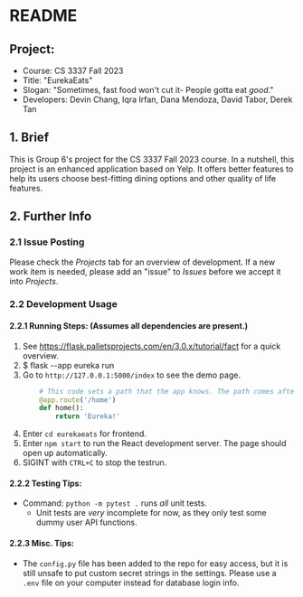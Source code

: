 # README

## Project:
 - Course: CS 3337 Fall 2023
 - Title: "EurekaEats"
 - Slogan: "Sometimes, fast food won't cut it- People gotta eat _good_."
 - Developers: Devin Chang, Iqra Irfan, Dana Mendoza, David Tabor, Derek Tan

## 1. Brief
This is Group 6's project for the CS 3337 Fall 2023 course. In a nutshell, this project is an enhanced application based on Yelp. It offers better features to help its users choose best-fitting dining options and other quality of life features.

## 2. Further Info

### 2.1 Issue Posting
Please check the _Projects_ tab for an overview of development. If a new work item is needed, please add an "issue" to _Issues_ before we accept it into _Projects_.

### 2.2 Development Usage

#### 2.2.1 Running Steps: (Assumes all dependencies are present.)
 1. See https://flask.palletsprojects.com/en/3.0.x/tutorial/fact for a quick overview.
 2. $ flask --app eureka run
 3. Go to `http://127.0.0.1:5000/index` to see the demo page.
    ```python
        # This code sets a path that the app knows. The path comes after the IP and port in the URL.
        @app.route('/home')
        def home():
            return 'Eureka!'
    ```
 4. Enter `cd eurekaeats` for frontend.
 5. Enter `npm start` to run the React development server. The page should open up automatically.
 6. SIGINT with `CTRL+C` to stop the testrun.

#### 2.2.2 Testing Tips:
 - Command: `python -m pytest .` runs _all_ unit tests.
    - Unit tests are _very_ incomplete for now, as they only test some dummy user API functions.

#### 2.2.3 Misc. Tips:
 - The `config.py` file has been added to the repo for easy access, but it is still unsafe to put custom secret strings in the settings. Please use a `.env` file on your computer instead for database login info.
